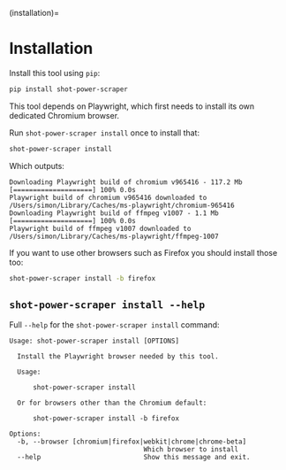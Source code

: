 (installation)=

# Installation

Install this tool using `pip`:
```bash
pip install shot-power-scraper
```
This tool depends on Playwright, which first needs to install its own dedicated Chromium browser.

Run `shot-power-scraper install` once to install that:
```bash
shot-power-scraper install
```
Which outputs:
```
Downloading Playwright build of chromium v965416 - 117.2 Mb [====================] 100% 0.0s 
Playwright build of chromium v965416 downloaded to /Users/simon/Library/Caches/ms-playwright/chromium-965416
Downloading Playwright build of ffmpeg v1007 - 1.1 Mb [====================] 100% 0.0s 
Playwright build of ffmpeg v1007 downloaded to /Users/simon/Library/Caches/ms-playwright/ffmpeg-1007
```
If you want to use other browsers such as Firefox you should install those too:
```bash
shot-power-scraper install -b firefox
```

## `shot-power-scraper install --help`

Full `--help` for the `shot-power-scraper install` command:
<!-- [[[cog
import cog
from shot_power_scraper import cli
from click.testing import CliRunner
runner = CliRunner()
result = runner.invoke(cli.cli, ["install", "--help"])
help = result.output.replace("Usage: cli", "Usage: shot-power-scraper")
cog.out(
    "```\n{}\n```\n".format(help.strip())
)
]]] -->
```
Usage: shot-power-scraper install [OPTIONS]

  Install the Playwright browser needed by this tool.

  Usage:

      shot-power-scraper install

  Or for browsers other than the Chromium default:

      shot-power-scraper install -b firefox

Options:
  -b, --browser [chromium|firefox|webkit|chrome|chrome-beta]
                                  Which browser to install
  --help                          Show this message and exit.
```
<!-- [[[end]]] -->
